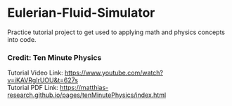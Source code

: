# Eulerian-Fluid-Simulator
Practice tutorial project to get used to applying math and physics concepts into code. 
### Credit: Ten Minute Physics
Tutorial Video Link: https://www.youtube.com/watch?v=iKAVRgIrUOU&t=627s 
<br> Tutorial PDF Link: https://matthias-research.github.io/pages/tenMinutePhysics/index.html 
